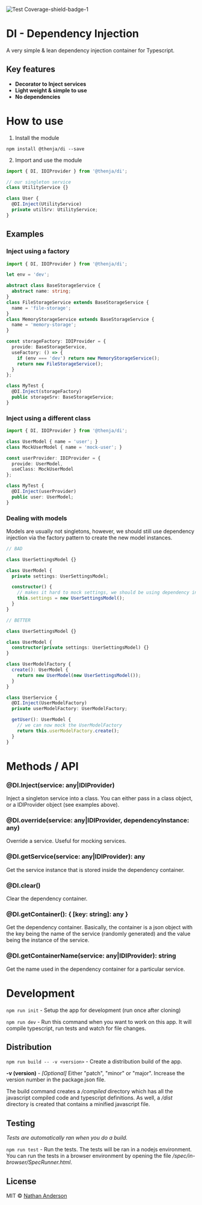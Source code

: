 ![Test Coverage-shield-badge-1](https://img.shields.io/badge/Test%20Coverage-97.44%25-brightgreen.svg)

# DI - Dependency Injection

A very simple & lean dependency injection container for Typescript.

## Key features

* __Decorator to Inject services__
* __Light weight & simple to use__
* __No dependencies__

# How to use

1. Install the module

``npm install @thenja/di --save``

2. Import and use the module

```typescript
import { DI, IDIProvider } from '@thenja/di';

// our singleton service
class UtilityService {}

class User {
  @DI.Inject(UtilityService)
  private utilSrv: UtilityService;
}
```

## Examples

### Inject using a factory

```typescript
import { DI, IDIProvider } from '@thenja/di';

let env = 'dev';

abstract class BaseStorageService {
  abstract name: string;
}
class FileStorageService extends BaseStorageService {
  name = 'file-storage';
}
class MemoryStorageService extends BaseStorageService {
  name = 'memory-storage';
}

const storageFactory: IDIProvider = {
  provide: BaseStorageService,
  useFactory: () => {
    if (env === 'dev') return new MemoryStorageService();
    return new FileStorageService();
  }
};

class MyTest {
  @DI.Inject(storageFactory)
  public storageSrv: BaseStorageService;
}
```

### Inject using a different class

```typescript
import { DI, IDIProvider } from '@thenja/di';

class UserModel { name = 'user'; }
class MockUserModel { name = 'mock-user'; }

const userProvider: IDIProvider = {
  provide: UserModel,
  useClass: MockUserModel
};

class MyTest {
  @DI.Inject(userProvider)
  public user: UserModel;
}
```

### Dealing with models

Models are usually not singletons, however, we should still use dependency injection via the factory pattern to create the new model instances.

```typescript
// BAD

class UserSettingsModel {}

class UserModel {
  private settings: UserSettingsModel;

  constructor() {
    // makes it hard to mock settings, we should be using dependency injection
    this.settings = new UserSettingsModel();
  }
}

// BETTER

class UserSettingsModel {}

class UserModel {
  constructor(private settings: UserSettingsModel) {}
}

class UserModelFactory {
  create(): UserModel {
    return new UserModel(new UserSettingsModel());
  }
}

class UserService {
  @DI.Inject(UserModelFactory)
  private userModelFactory: UserModelFactory;

  getUser(): UserModel {
    // we can now mock the UserModelFactory
    return this.userModelFactory.create();
  }
}
```

# Methods / API

### @DI.Inject(service: any|IDIProvider)

Inject a singleton service into a class. You can either pass in a class object, or a IDIProvider object (see examples above).

### @DI.override(service: any|IDIProvider, dependencyInstance: any)

Override a service. Useful for mocking services.

### @DI.getService(service: any|IDIProvider): any

Get the service instance that is stored inside the dependency container.

### @DI.clear()

Clear the dependency container.

### @DI.getContainer(): { [key: string]: any }

Get the dependency container. Basically, the container is a json object with the key being the name of the service (randomly generated) and the value being the instance of the service.

### @DI.getContainerName(service: any|IDIProvider): string

Get the name used in the dependency container for a particular service.

# Development

``npm run init`` - Setup the app for development (run once after cloning)

``npm run dev`` - Run this command when you want to work on this app. It will
compile typescript, run tests and watch for file changes.

## Distribution

``npm run build -- -v <version>`` - Create a distribution build of the app.

__-v (version)__ - _[Optional]_ Either "patch", "minor" or "major". Increase
the version number in the package.json file.

The build command creates a _/compiled_ directory which has all the javascript
compiled code and typescript definitions. As well, a _/dist_ directory is 
created that contains a minified javascript file.

## Testing

_Tests are automatically ran when you do a build._

``npm run test`` - Run the tests. The tests will be ran in a nodejs environment.
You can run the tests in a browser environment by opening the file 
_/spec/in-browser/SpecRunner.html_.

## License

MIT © [Nathan Anderson](https://github.com/nathan-andosen)